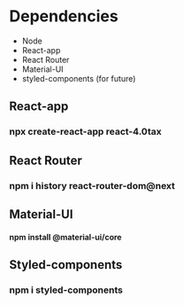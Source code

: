 # Dependencies

- Node
- React-app
- React Router
- Material-UI
- styled-components (for future)

## React-app

### npx create-react-app react-4.0tax

## React Router

### npm i history react-router-dom@next

## Material-UI

#### npm install @material-ui/core

## Styled-components

### npm i styled-components